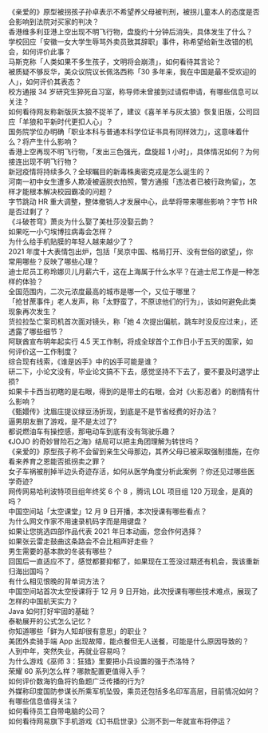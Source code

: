 《亲爱的》原型被拐孩子孙卓表示不希望养父母被判刑，被拐儿童本人的态度是否会影响到法院对买家的判决？  
香港维多利亚港上空出现不明飞行物，盘旋约十分钟后消失，具体发生了什么？  
学校回应「安徽一女大学生辱骂外卖员致其辞职」事件，称希望给新生改错的机会，如何评价此事？  
马斯克称「人类如果不多生孩子，文明将会崩溃」，如何看待其言论？  
被质疑不够反华，美众议院议长佩洛西称「30 多年来，我在中国是最不受欢迎的人」，如何评价其表态？  
校方通报 34 岁研究生猝死自习室，称导师未曾接到过请假申请，有哪些信息可以关注？  
如何看待网友称新版灰太狼不捉羊了，建议《喜羊羊与灰太狼》恢复旧版，公司回应「羊狼和平新时代更扣人心」？  
国务院学位办明确「职业本科与普通本科学位证书具有同样效力」，这意味着什么？将产生什么影响？  
香港上空再现不明飞行物，「发出三色强光，盘旋超 1 小时」，具体情况如何？为何接连出现不明飞行物？  
新冠疫情将持续多久？全球瞩目的新毒株奥密克戎是怎么诞生的？  
河南一初中女生遭多人欺凌被逼脱衣拍照，警方通报「违法者已被行政拘留」，怎样才能根本解决校园霸凌的问题？  
字节跳动 HR 重大调整，整体撤销人才发展中心，此举将带来哪些影响？字节 HR 是否过剩了？  
《斗破苍穹》萧炎为什么娶了美杜莎没娶云韵？  
如果吃一小勺埃博拉病毒会怎样？  
为什么给手机贴膜的年轻人越来越少了？  
2021 年度十大表情包出炉，包括「吴京中国、格局打开、没有世俗的欲望」，你常用哪些？反映了哪些心理？  
迪士尼员工称玲娜贝儿月薪六千，这在上海属于什么水平？在迪士尼工作是一种怎样的体验？  
全国范围内，二次元浓度最高的城市是哪一个，又位于哪里？  
「抢甘蔗事件」老人发声，称「太野蛮了，不原谅他们的行为」，该如何避免此类现象再次发生？  
货拉拉坠亡案司机首次面对镜头，称「她 4 次提出偏航，跳车时没反应过来」，还透露了哪些细节？  
阿联酋宣布明年起实行 4.5 天工作制，将成全球首个工作日小于五天的国家，如何评价这一工作制度？  
综合现有线索，《谁是凶手》中的凶手可能是谁？  
研二下，小论文没有，毕业论文搞不下去，感觉坚持不下去了，要不要及时退学止损 ​?  
如果卡卡西当初瞎的是右眼，得到的是带土的右眼，会对《火影忍者》的剧情有什么影响？  
《甄嬛传》沈眉庄提议绿豆汤折现，到底是不是节省经费的好办法？  
逼男朋友删了游戏，是不是太过了?  
都说燃油车有操控感，那电动车到底有没有驾驶乐趣？  
《JOJO 的奇妙冒险石之海》结局可以把主角团理解为转世吗？  
《亲爱的》原型孩子称不会留到亲生父母那边，其养父母已被采取强制措施，在你看来养育之恩能否抵拐卖之罪？  
女子车祸被削掉半边头奇迹存活，如何从医学角度分析此案例 ？你还见过哪些医学奇迹?  
网传网易哈利波特项目组年终奖 6 个 8 ，腾讯 LOL 项目组 120 万现金，是真的吗？  
中国空间站「太空课堂」12 月 9 日开播，本次授课有哪些看点？  
为什么网文作家不用速录机码字而是用键盘？  
如果让您挑选四部作品代表 2021 年日本动画，您会作何选择？  
如果张云雷走鼓曲这条路会不会比相声好走些？  
男生需要的基本款的冬装有哪些？  
回国后一直适应不了，感觉都要抑郁了，如果现在工签没过期还有机会，我该重新归海出国吗？  
有什么相见恨晚的背单词方法？  
中国空间站首次太空授课将于 12 月 9 日开始，此次授课有哪些技术难点，展现了怎样的中国航天实力？  
Java 如何打好牢固的基础？  
泰勒展开的公式怎么记忆？  
你知道哪些「鲜为人知却很有意思」的职业？  
美团外卖骑手端 App 出现故障，能点餐但无人送餐，可能是什么原因导致的？  
人到中年，突然失业，再就业容易吗？  
为什么游戏《巫师 3：狂猎》里要把小兵设置的强于杰洛特？  
荣耀 60 系列怎么样？哪款配置更值得入手？  
如何评价数海钓鱼将钓鱼题广泛传播的行为?  
外媒称印度国防参谋长所乘军机坠毁，乘员还包括多名印军高层，目前情况如何？有哪些信息值得关注？  
如何看待员工自带电脑的公司？  
如何看待网易旗下手机游戏《幻书启世录》公测不到一年就宣布将停运？  
